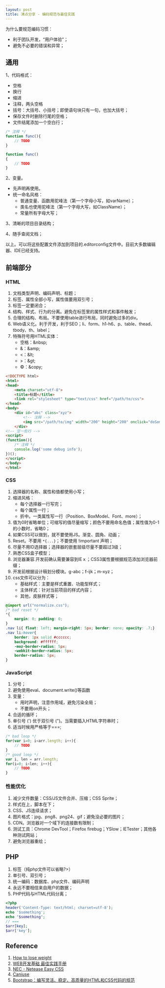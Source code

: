 ```yaml
---
layout: post
title: 沸点分享 - 编码规范与最佳实践
---
```


为什么要规范编码习惯：

- 利于团队开发，“用户体验”；
- 避免不必要的错误和异常；

## 通用

1、代码格式：

- 空格
- 换行
- 缩进
- 注释，两头空格
- 括号：大括号、小括号；即使语句块只有一句，也加大括号；
- 保存文件时删除行尾的空格；
- 文件结尾添加一个空白行；

```javascript
/* 注释 */
function func(){
	// TODO
}

function func()
{
	// TODO
}
```

2、变量。

- 先声明再使用。
- 统一命名风格：
	- 普通变量、函数用驼峰法（第一个字母小写，如varName）；
	- 类名也使用驼峰法（第一个字母大写，如ClassName）；
	- 常量所有字母大写；

3、清晰的项目目录结构；

4、随手查阅文档；

以上。可以将这些配置文件添加到项目的.editorconfig文件中。目前大多数编辑器、IDE已经支持。

## 前端部分

### HTML

1. 文档类型声明、编码声明、标题；
2. 标签、属性全部小写，属性值要用双引号；
3. 标签一定要闭合；
4. 结构、样式、行为的分离。避免在标签里的属性样式和事件触发；
5. 合理的结构、布局。不要使用table进行布局，同时避免过多的div。
6. Web语义化。利于开发，利于SEO；li、form、h1-h6、p、table、thead、tbody、th、label；
7. 特殊符号用HTML实体：
	- 空格：&amp;nbsp;
	- &：&amp;amp;
	- &lt;：&amp;lt;
	- &gt;：&amp;gt;
	- &copy;：&amp;copy;

```html
<!DOCTYPE html>
<html>
<head>
	<meta charset="utf-8">
	<title>标题</title>
	<link rel="stylesheet" type="text/css" href="/path/to/css">
</head>
<body>
	<div id="abc" class="xyz">
		<!-- 注释 -->
		<img src="/path/to/img" width="200" height="200" onclick="doSomething()">
	</div>
<!-- 空一些行 -->
<script>
(function(){
	/* 注释 */
	console.log('some debug info');
})();
</script>
</body>
</html>
```

### CSS

1. 选择器的名称、属性和值都使用小写；
2. 缩进风格：
	- 每个选择器一行写完；
	- 每个属性一行；
	- 折中。一类属性写一行（Position、BoxModel、Font、more）；
3. 值为0时省略单位；可缩写的值尽量缩写；颜色不要用命名色值；属性值为0-1的小数时，省略0；
4. 如果CSS可以做到，就不要使用JS。渐变、圆角、动画；
5. Reset。不要用 ``*{...}``；不要使用 !important 声明；
6. 尽量不用ID选择器；选择器的嵌套层级尽量不要超过3级；
7. 熟悉CSS盒子模型；
8. 浏览器兼容.开发前确认需要兼容到IEｘ；CSS3属性要根据规范添加浏览器前缀；
9. 开发前根据设计稿划分模块。g-abc；f-ijk；m-xyz；
10. css文件可以分为：
	- 基础样式：主要是样式重置、功能型样式；
	- 主体样式：针对当前项目的样式内容；
	- 其他，皮肤样式等； 

```css
@import url("normalize.css");
/* bad reset */
*{
	margin: 0; padding: 0;
}
.nav li{ float: left; margin-right: 5px; border: none; opacity: .7;}
.nav li:hover{
	border: 1px solid #cccccc;
	background: #ffffff;
	-moz-border-radius: 5px;
	-webkit-border-radius: 5px;
	border-radius: 5px;
}
```

### JavaScript

1. 分号；
2. 避免使用eval、document.write()等函数
3. 变量：
	- 用时声明，注意作用域，避免污染全局；
	- 不要用on开头；
4. 合适的循环；
5. 单引号 (') 优于双引号 (")。当需要插入HTML字符串时；
6. 适当时候用严格等于===;

```javascript
/* bad loop */
for(var i=0; i<arr.length; i++){
	// TODO
}
/* good loop */
var i, len = arr.length;
for(i=0; i<len; i++){
	// TODO
}
```

### 性能优化

1. 减少文件数量：CSS/JS文件合并、压缩；CSS Sprite；
2. 样式在上，脚本在下；
3. CSS、JS连续请求；
4. 图片格式：jpg、png8、png24、gif；避免没必要的图片；
5. CDN。浏览器对一个域下的连接数有限制；
6. 测试工具：Chrome DevTool；Firefox firebug；YSlow；IETester；其他各种测试网站；
7. 避免浏览器重绘；


## PHP

1. <?php ... ?>标签（纯php文件可以省略?>）
2. 单引号、双引号；
3. 统一编码：数据库、php文件、编码声明
4. 永远不要相信来自用户的数据；
5. PHP代码与HTML代码分离；

```php
<?php
header('Content-Type: text/html; charset=utf-8');
echo '$something';
echo "$something";
// ===
$arr[key];
$arr['key'];
```


## Reference

1. [How to lose weight](http://browserdiet.com/zh/)
2. [WEB开发基础 最佳实践手册](http://wf.uisdc.com/cn/performance/)
3. [NEC - Netease Easy CSS](http://nec.netease.com/)
4. [Caniuse](http://caiuse.com)
5. [Bootstrap：编写灵活、稳定、高质量的HTML和CSS代码的规范](http://codeguide.bootcss.com/)